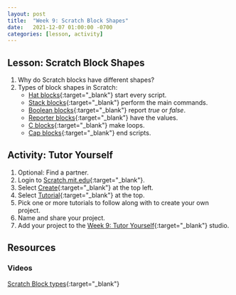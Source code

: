 ```yaml
---
layout: post
title:  "Week 9: Scratch Block Shapes"
date:   2021-12-07 01:00:00 -0700
categories: [lesson, activity]
---
```


## Lesson: Scratch Block Shapes

1. Why do Scratch blocks have different shapes?
2. Types of block shapes in Scratch:
    * [Hat blocks](https://en.scratch-wiki.info/wiki/Hat_Block){:target="_blank"} start every script.
    * [Stack blocks](https://en.scratch-wiki.info/wiki/Stack_Block){:target="_blank"} perform the main commands.
    * [Boolean blocks](https://en.scratch-wiki.info/wiki/Boolean_Block){:target="_blank"} report *true* or *false*.
    * [Reporter blocks](https://en.scratch-wiki.info/wiki/Reporter_Block){:target="_blank"} have the values.
    * [C blocks](https://en.scratch-wiki.info/wiki/C_Block){:target="_blank"} make loops. 
    * [Cap blocks](https://en.scratch-wiki.info/wiki/Cap_Block){:target="_blank"} end scripts.

## Activity: Tutor Yourself

1. Optional: Find a partner.
2. Login to [Scratch.mit.edu](https://scratch.mit.edu){:target="_blank"}.
3. Select [Create](https://scratch.mit.edu/projects/editor){:target="_blank"} at the top left.
4. Select [Tutorial](https://scratch.mit.edu/projects/editor/?tutorial=all){:target="_blank"} at the top.
5. Pick one or more tutorials to follow along with to create your own project.
6. Name and share your project.
7. Add your project to the [Week 9: Tutor Yourself](https://scratch.mit.edu/studios/30747435){:target="_blank"} studio.

## Resources

### Videos

[Scratch Block types](https://www.youtube.com/watch?v=4Cmnq1j1J38){:target="_blank"}
